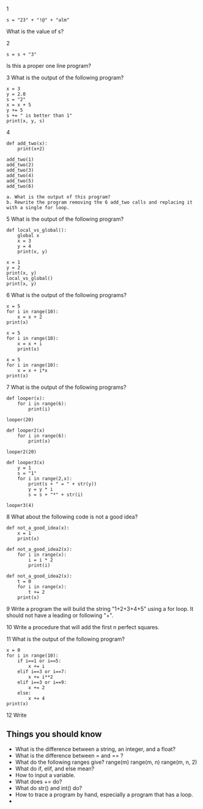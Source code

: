 1 
```
s = "23" + "!@" + "alm"
```
What is the value of s?

2 
```
s = s + "3"
```
Is this a proper one line program?

3
What is the output of the following program?
```
x = 3
y = 2.0
s = "2"
x = x + 5
y += 5
s += " is better than 1"
print(x, y, s)
```

4
```
def add_two(x):
    print(x+2)

add_two(1)
add_two(2)
add_two(3)
add_two(4)
add_two(5)
add_two(6)
```
    a. What is the output of this program?
    b. Rewrite the program removing the 6 add_two calls and replacing it with a single for loop.

5 What is the output of the following program?
```
def local_vs_global():
    global x
    x = 3
    y = 4
    print(x, y) 
    
x = 1
y = 2
print(x, y)
local_vs_global()
print(x, y)
```

6 What is the output of the following programs?
```
x = 5
for i in range(10):
    x = x + 2
print(x)
```
```
x = 5
for i in range(10):
    x = x + i
    print(x)
```
```
x = 5
for i in range(10):
    x = x + i*x
print(x)
```

7 What is the output of the following programs?
```
def looper(x):
    for i in range(6):
        print(i)
        
looper(20)
```
```
def looper2(x)
    for i in range(6):
        print(x)

looper2(20)
```
```
def looper3(x)
    y = 1 
    s = "1"
    for i in range(2,x):
        print(s + " = " + str(y))
        y = y * i
        s = s + "*" + str(i)

looper3(4)
```

8 What about the following code is not a good idea?
```
def not_a_good_idea(x):
    x = 1
    print(x)
```
```
def not_a_good_idea2(x):
    for i in range(x):
        i = i * 2
        print(i)
```
```
def not_a_good_idea2(x):
    t = 0
    for i in range(x):
        t += 2
    print(x)
```

9 Write a program the will build the string "1+2+3+4+5" using a for loop. It should not have a leading or following "+".

10 Write a procedure that will add the first n perfect squares.

11 What is the output of the following program?
```
x = 0
for i in range(10):
    if i==1 or i==5:
        x += i
    elif i==3 or i==7:
        x += i**2
    elif i==3 or i==9:
        x += 2
    else:
        x += 4
print(x)
```

12 Write 



## Things you should know
- What is the difference between a string, an integer, and a float?
- What is the difference between = and == ?
- What do the following ranges give?
  range(m)
  range(m, n)
  range(m, n, 2)
- What do if, elif, and else mean?
- How to input a variable.
- What does += do?
- What do str() and int() do?
- How to trace a program by hand, especially a program that has a loop.
- 
